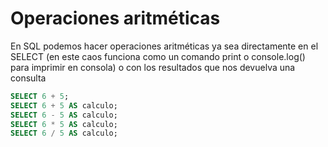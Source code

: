 # **Operaciones aritméticas**

En SQL podemos hacer operaciones aritméticas ya sea directamente en el SELECT (en este caos funciona como un comando print o console.log() para imprimir en consola) o con los resultados que nos devuelva una consulta

```sql
SELECT 6 + 5;
SELECT 6 + 5 AS calculo;
SELECT 6 - 5 AS calculo;
SELECT 6 * 5 AS calculo;
SELECT 6 / 5 AS calculo;
```

